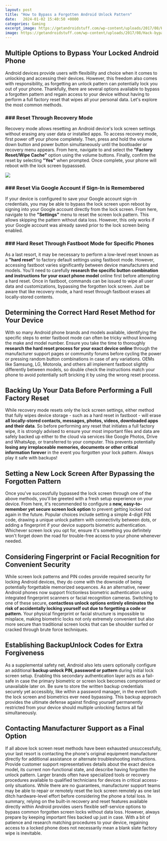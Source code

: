 ```yaml
---
layout: post
title: "How to Bypass a Forgotten Android Unlock Pattern"
date:   2024-01-02 15:40:50 +0000
categories: Gaming
excerpt_image: https://getandroidstuff.com/wp-content/uploads/2017/08/Hack-bypass-android-lockscreen.jpg
image: https://getandroidstuff.com/wp-content/uploads/2017/08/Hack-bypass-android-lockscreen.jpg
---
```


## **Multiple Options to Bypass Your Locked Android Phone**
Android devices provide users with flexibility and choice when it comes to unlocking and accessing their devices. However, this freedom also comes with responsibility, as forgetting an unlock pattern can potentially lock you out of your phone. Thankfully, there are several options available to bypass a forgotten pattern and regain access to your device without having to perform a full factory reset that wipes all your personal data. Let's explore the most common methods.
### ### **Reset Through Recovery Mode**
Recovery mode allows resetting an Android device's lock screen settings without erasing any user data or installed apps. To access recovery mode, first power off your phone completely. Then, press and hold the volume down button and power button simultaneously until the bootloader or recovery menu appears. From here, navigate to and select the **"Factory Reset/Wipe Cache"** option using the volume buttons. Finally, confirm the reset by selecting **"Yes"** when prompted. Once complete, your phone will reboot with the lock screen bypasssed. 

![](https://getandroidstuff.com/wp-content/uploads/2017/08/Hack-bypass-android-lockscreen.jpg)
### ### **Reset Via Google Account if Sign-In is Remembered** 
If your device is configured to save your Google account sign-in credentials, you may be able to bypass the lock screen upon reboot by signing into your Google account directly from the lock screen. From here, navigate to the **"Settings"** menu to reset the screen lock pattern. This allows skipping the pattern without data loss. However, this only works if your Google account was already saved prior to the lock screen being enabled.
### ### **Hard Reset Through Fastboot Mode for Specific Phones**
As a last resort, it may be necessary to perform a low-level reset known as a **"hard reset"** to factory default settings using fastboot mode. However, accessing fastboot varies significantly between device manufacturers and models. You'll need to carefully **research the specific button combination and instructions for your exact phone model** online first before attempting a hard reset. Once in fastboot, commands can be issued to wipe all user data and customizations, bypassing the forgotten lock screen. Just be aware that like recovery mode, a hard reset through fastboot erases all locally-stored contents. 
## **Determining the Correct Hard Reset Method for Your Device**
With so many Android phone brands and models available, identifying the specific steps to enter fastboot mode can often be tricky without knowing the make and model number. Ensure you take the time to thoroughly **research the hard reset process for your exact device online** through the manufacturer support pages or community forums before cycling the power or pressing random button combinations in case of any variations. OEMs like Samsung, LG, Motorola, and others all implement fastboot slightly differently between models, so double check the instructions match your phone to avoid potentially soft bricking it by using the wrong reset process.
## **Backing Up Your Data Before Performing a Full Factory Reset** 
While recovery mode resets only the lock screen settings, either method that fully wipes device storage - such as a hard reset in fastboot - will erase **all locally-stored contacts, messages, photos, videos, downloaded apps and their data**. So before performing any reset that initiates a full factory wipe, it is strongly advised to ensure your most important files and data are safely backed up either to the cloud via services like Google Photos, Drive and WhatsApp, or transferred to your computer. This prevents potentially **losing any irreplaceable memories, documents or other critical information forever** in the event you forgotten your lock pattern. Always play it safe with backups!
## **Setting a New Lock Screen After Bypassing the Forgotten Pattern**
Once you've successfully bypassed the lock screen through one of the above methods, you'll be greeted with a fresh setup experience on your device. From here, it's recommended to configure a **new, easy-to-remember yet secure screen lock option** to prevent getting locked out again in the future. Popular choices include setting a simple 4-digit PIN code, drawing a unique unlock pattern with connectivity between dots, or adding a fingerprint if your device supports biometric authentication. Whichever screen lock you opt for, ensure it's something you definitely won't forget down the road for trouble-free access to your phone whenever needed.
## **Considering Fingerprint or Facial Recognition for Convenient Security** 
While screen lock patterns and PIN codes provide required security for locking Android devices, they do come with the downside of being potentially forgettable memorized sequences. As an alternative, newer Android phones now support frictionless biometric authentication using integrated fingerprint scanners or facial recognition cameras. Switching to one of these secure, **contactless unlock options entirely eliminates the risk of accidentally locking yourself out due to forgetting a code or pattern.** Your physical fingerprint or facial structure is impossible to misplace, making biometric locks not only extremely convenient but also more secure than traditional screen locks that can be shoulder surfed or cracked through brute force techniques. 
## **Establishing BackupUnlock Codes for Extra Forgiveness**
As a supplemental safety net, Android also lets users optionally configure an additional **backup unlock PIN, password or pattern** during initial lock screen setup. Enabling this secondary authentication layer acts as a fail-safe in case the primary biometric or screen lock becomes compromised or unavailable later on. Be sure to store the written backup credentials securely yet accessibly, like within a password manager, in the event both the lock screen and biometrics ever need bypassing. This backup approach provides the ultimate defense against finding yourself permanently restricted from your device should multiple unlocking factors all fail simultaneously.  
## **Contacting Manufacturer Support as a Final Option**
If all above lock screen reset methods have been exhausted unsuccessfully, your last resort is contacting the phone's original equipment manufacturer directly for additional assistance or alternate troubleshooting instructions. Provide customer support representatives details about the exact device model, its current non-functional state, and describe having forgotten the unlock pattern. Larger brands often have specialized tools or recovery procedures available to qualified technicians for devices in critical access-only situations. While there are no guarantees, manufacturer support teams may be able to repair or remotely reset the lock screen remotely as one last ditch hardware-level effort before considering the phone a total loss.
In summary, relying on the built-in recovery and reset features available directly within Android provides users flexible self-service options to bypass common forgotten screen locks without data loss. However, always prepare by keeping important files backed up just in case. With a bit of patience and research matching procedures to your device, regaining access to a locked phone does not necessarily mean a blank slate factory wipe is inevitable.